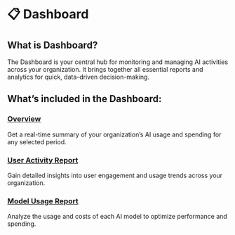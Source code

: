 # 📋 Dashboard

## What is Dashboard?

The Dashboard is your central hub for monitoring and managing AI activities across your organization. It brings together all essential reports and analytics for quick, data-driven decision-making.

## **What’s included in the Dashboard:**

### [**Overview**](./#overview)

Get a real-time summary of your organization’s AI usage and spending for any selected period.

### [**User Activity Report**](./#user-activity-report)

Gain detailed insights into user engagement and usage trends across your organization.

### [**Model Usage Report**](./#model-usage-report)

Analyze the usage and costs of each AI model to optimize performance and spending.
